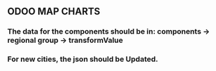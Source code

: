 ## ODOO MAP CHARTS
### The data for the components should be in: components -> regional group -> transformValue 
### For new cities, the json should be Updated.
